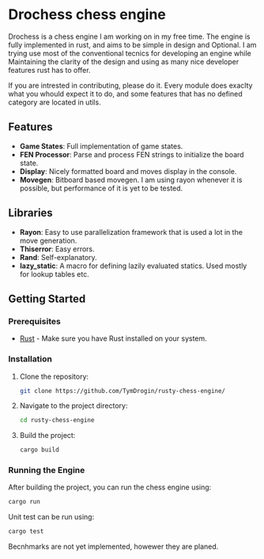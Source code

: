 # Drochess chess engine

Drochess is a chess engine I am working on in my free time.
The engine is fully implemented in rust, and aims to be simple in design and Optional<Fast>.
I am trying use most of the conventional tecnics for developing an engine while 
Maintaining the clarity of the design and using as many nice developer features rust has to offer.

If you are intrested in contributing, please do it.
Every module does exaclty what you whould expect it to do, and some features that has no defined category are located in utils.

## Features

- **Game States**: Full implementation of game states.
- **FEN Processor**: Parse and process FEN strings to initialize the board state.
- **Display**: Nicely formatted board and moves display in the console.
- **Movegen**: Bitboard based movegen. I am using rayon whenever it is possible, but performance of it is yet to be tested.

## Libraries 

- **Rayon**: Easy to use parallelization framework that is used a lot in the move generation.
- **Thiserror**: Easy errors.
- **Rand**: Self-explanatory.
- **lazy_static**: A macro for defining lazily evaluated statics. Used mostly for lookup tables etc.


## Getting Started

### Prerequisites

- [Rust](https://www.rust-lang.org/tools/install) - Make sure you have Rust installed on your system.

### Installation

1. Clone the repository:
    ```sh
    git clone https://github.com/TymDrogin/rusty-chess-engine/
    ```
2. Navigate to the project directory:
    ```sh
    cd rusty-chess-engine
    ```
3. Build the project:
    ```sh
    cargo build
    ```

### Running the Engine

After building the project, you can run the chess engine using:
```sh
cargo run
```

Unit test can be run using:
```sh
cargo test
```

Becnhmarks are not yet implemented, howewer they are planed.
